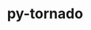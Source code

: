 ---
title: "py-tornado"
layout: cache
categories: [package, develop]
meta: {"versions": ["5.1.1", "6.2", "6.3.3"], "compilers": ["gcc@=11.1.0"], "oss": ["ubuntu20.04"], "platforms": ["linux"], "targets": ["ppc64le", "x86_64_v3"], "stacks": ["data-vis-sdk", "e4s", "e4s-power", "root"], "num_specs": 20, "num_specs_by_stack": {"e4s-power": 8, "root": 20, "data-vis-sdk": 4, "e4s": 8}}
spec_details: [{"hash": "6whd4oqe6xfopzesnt6bwcxkg6styn3y", "compiler": "gcc@=11.1.0", "versions": ["6.3.3"], "os": "ubuntu20.04", "platform": "linux", "target": "ppc64le", "variants": ["build_system=python_pip"], "stacks": ["e4s-power", "root"], "size": "-", "tarball": "https://binaries.spack.io/develop/build_cache/linux-ubuntu20.04-ppc64le/gcc-11.1.0/py-tornado-6.3.3/linux-ubuntu20.04-ppc64le-gcc-11.1.0-py-tornado-6.3.3-6whd4oqe6xfopzesnt6bwcxkg6styn3y.spack"}, {"hash": "zbeurfnmyztcq4vtf4ftcjl3knckntgp", "compiler": "gcc@=11.1.0", "versions": ["6.2"], "os": "ubuntu20.04", "platform": "linux", "target": "ppc64le", "variants": ["build_system=python_pip"], "stacks": ["e4s-power", "root"], "size": "-", "tarball": "https://binaries.spack.io/develop/build_cache/linux-ubuntu20.04-ppc64le/gcc-11.1.0/py-tornado-6.2/linux-ubuntu20.04-ppc64le-gcc-11.1.0-py-tornado-6.2-zbeurfnmyztcq4vtf4ftcjl3knckntgp.spack"}, {"hash": "s2d2qtcuzn6exdbr436qhiosudhtxtfd", "compiler": "gcc@=11.1.0", "versions": ["6.2"], "os": "ubuntu20.04", "platform": "linux", "target": "ppc64le", "variants": ["build_system=python_pip"], "stacks": ["e4s-power", "root"], "size": "-", "tarball": "https://binaries.spack.io/develop/build_cache/linux-ubuntu20.04-ppc64le/gcc-11.1.0/py-tornado-6.2/linux-ubuntu20.04-ppc64le-gcc-11.1.0-py-tornado-6.2-s2d2qtcuzn6exdbr436qhiosudhtxtfd.spack"}, {"hash": "24ozfq4ft7cynsoqzdu42m4uso22xgxz", "compiler": "gcc@=11.1.0", "versions": ["5.1.1"], "os": "ubuntu20.04", "platform": "linux", "target": "ppc64le", "variants": ["build_system=python_pip"], "stacks": ["e4s-power", "root"], "size": "-", "tarball": "https://binaries.spack.io/develop/build_cache/linux-ubuntu20.04-ppc64le/gcc-11.1.0/py-tornado-5.1.1/linux-ubuntu20.04-ppc64le-gcc-11.1.0-py-tornado-5.1.1-24ozfq4ft7cynsoqzdu42m4uso22xgxz.spack"}, {"hash": "oehwqhjrabf7y2subdfud4idgirotfbj", "compiler": "gcc@=11.1.0", "versions": ["5.1.1"], "os": "ubuntu20.04", "platform": "linux", "target": "ppc64le", "variants": ["build_system=python_pip"], "stacks": ["e4s-power", "root"], "size": "-", "tarball": "https://binaries.spack.io/develop/build_cache/linux-ubuntu20.04-ppc64le/gcc-11.1.0/py-tornado-5.1.1/linux-ubuntu20.04-ppc64le-gcc-11.1.0-py-tornado-5.1.1-oehwqhjrabf7y2subdfud4idgirotfbj.spack"}, {"hash": "exgtjithx3hkby4crzrkeuoccrjqrudv", "compiler": "gcc@=11.1.0", "versions": ["6.3.3"], "os": "ubuntu20.04", "platform": "linux", "target": "ppc64le", "variants": ["build_system=python_pip"], "stacks": ["e4s-power", "root"], "size": "-", "tarball": "https://binaries.spack.io/develop/build_cache/linux-ubuntu20.04-ppc64le/gcc-11.1.0/py-tornado-6.3.3/linux-ubuntu20.04-ppc64le-gcc-11.1.0-py-tornado-6.3.3-exgtjithx3hkby4crzrkeuoccrjqrudv.spack"}, {"hash": "gtklyz7qdmg7za2g5yruzvirp4a4xovz", "compiler": "gcc@=11.1.0", "versions": ["6.2"], "os": "ubuntu20.04", "platform": "linux", "target": "ppc64le", "variants": ["build_system=python_pip"], "stacks": ["e4s-power", "root"], "size": "-", "tarball": "https://binaries.spack.io/develop/build_cache/linux-ubuntu20.04-ppc64le/gcc-11.1.0/py-tornado-6.2/linux-ubuntu20.04-ppc64le-gcc-11.1.0-py-tornado-6.2-gtklyz7qdmg7za2g5yruzvirp4a4xovz.spack"}, {"hash": "lajjlblqqvmykz55o7b63ck75sztvtkf", "compiler": "gcc@=11.1.0", "versions": ["6.2"], "os": "ubuntu20.04", "platform": "linux", "target": "ppc64le", "variants": ["build_system=python_pip"], "stacks": ["e4s-power", "root"], "size": "-", "tarball": "https://binaries.spack.io/develop/build_cache/linux-ubuntu20.04-ppc64le/gcc-11.1.0/py-tornado-6.2/linux-ubuntu20.04-ppc64le-gcc-11.1.0-py-tornado-6.2-lajjlblqqvmykz55o7b63ck75sztvtkf.spack"}, {"hash": "imk6gr6zo5i5hjdngfgtby2grl75yrh2", "compiler": "gcc@=11.1.0", "versions": ["6.2"], "os": "ubuntu20.04", "platform": "linux", "target": "x86_64_v3", "variants": ["build_system=python_pip"], "stacks": ["data-vis-sdk", "root"], "size": "-", "tarball": "https://binaries.spack.io/develop/build_cache/linux-ubuntu20.04-x86_64_v3/gcc-11.1.0/py-tornado-6.2/linux-ubuntu20.04-x86_64_v3-gcc-11.1.0-py-tornado-6.2-imk6gr6zo5i5hjdngfgtby2grl75yrh2.spack"}, {"hash": "u2eobexyyoghatksqmtpl3c645vj2t4t", "compiler": "gcc@=11.1.0", "versions": ["6.3.3"], "os": "ubuntu20.04", "platform": "linux", "target": "x86_64_v3", "variants": ["build_system=python_pip"], "stacks": ["data-vis-sdk", "root"], "size": "-", "tarball": "https://binaries.spack.io/develop/build_cache/linux-ubuntu20.04-x86_64_v3/gcc-11.1.0/py-tornado-6.3.3/linux-ubuntu20.04-x86_64_v3-gcc-11.1.0-py-tornado-6.3.3-u2eobexyyoghatksqmtpl3c645vj2t4t.spack"}, {"hash": "7vvp5xjbrt6i65bzv4qwmeslh5znneej", "compiler": "gcc@=11.1.0", "versions": ["6.2"], "os": "ubuntu20.04", "platform": "linux", "target": "x86_64_v3", "variants": ["build_system=python_pip"], "stacks": ["data-vis-sdk", "root"], "size": "-", "tarball": "https://binaries.spack.io/develop/build_cache/linux-ubuntu20.04-x86_64_v3/gcc-11.1.0/py-tornado-6.2/linux-ubuntu20.04-x86_64_v3-gcc-11.1.0-py-tornado-6.2-7vvp5xjbrt6i65bzv4qwmeslh5znneej.spack"}, {"hash": "gpdqaasm5j7nbwitq3awhx7ybmku4ftu", "compiler": "gcc@=11.1.0", "versions": ["6.3.3"], "os": "ubuntu20.04", "platform": "linux", "target": "x86_64_v3", "variants": ["build_system=python_pip"], "stacks": ["e4s", "root"], "size": "-", "tarball": "https://binaries.spack.io/develop/build_cache/linux-ubuntu20.04-x86_64_v3/gcc-11.1.0/py-tornado-6.3.3/linux-ubuntu20.04-x86_64_v3-gcc-11.1.0-py-tornado-6.3.3-gpdqaasm5j7nbwitq3awhx7ybmku4ftu.spack"}, {"hash": "wwf3znuukiacipru5bblbohxakolgvhc", "compiler": "gcc@=11.1.0", "versions": ["6.2"], "os": "ubuntu20.04", "platform": "linux", "target": "x86_64_v3", "variants": ["build_system=python_pip"], "stacks": ["data-vis-sdk", "root"], "size": "-", "tarball": "https://binaries.spack.io/develop/build_cache/linux-ubuntu20.04-x86_64_v3/gcc-11.1.0/py-tornado-6.2/linux-ubuntu20.04-x86_64_v3-gcc-11.1.0-py-tornado-6.2-wwf3znuukiacipru5bblbohxakolgvhc.spack"}, {"hash": "ffgdt7oc4aumginai6sx4m3kj5dwrntv", "compiler": "gcc@=11.1.0", "versions": ["6.2"], "os": "ubuntu20.04", "platform": "linux", "target": "x86_64_v3", "variants": ["build_system=python_pip"], "stacks": ["e4s", "root"], "size": "-", "tarball": "https://binaries.spack.io/develop/build_cache/linux-ubuntu20.04-x86_64_v3/gcc-11.1.0/py-tornado-6.2/linux-ubuntu20.04-x86_64_v3-gcc-11.1.0-py-tornado-6.2-ffgdt7oc4aumginai6sx4m3kj5dwrntv.spack"}, {"hash": "46zggt6rq5q3kvgbhuomravwozdwizlz", "compiler": "gcc@=11.1.0", "versions": ["6.2"], "os": "ubuntu20.04", "platform": "linux", "target": "x86_64_v3", "variants": ["build_system=python_pip"], "stacks": ["e4s", "root"], "size": "-", "tarball": "https://binaries.spack.io/develop/build_cache/linux-ubuntu20.04-x86_64_v3/gcc-11.1.0/py-tornado-6.2/linux-ubuntu20.04-x86_64_v3-gcc-11.1.0-py-tornado-6.2-46zggt6rq5q3kvgbhuomravwozdwizlz.spack"}, {"hash": "gglyqajxfecnn6gtmz7y3qqiv4z5w7kk", "compiler": "gcc@=11.1.0", "versions": ["5.1.1"], "os": "ubuntu20.04", "platform": "linux", "target": "x86_64_v3", "variants": ["build_system=python_pip"], "stacks": ["e4s", "root"], "size": "-", "tarball": "https://binaries.spack.io/develop/build_cache/linux-ubuntu20.04-x86_64_v3/gcc-11.1.0/py-tornado-5.1.1/linux-ubuntu20.04-x86_64_v3-gcc-11.1.0-py-tornado-5.1.1-gglyqajxfecnn6gtmz7y3qqiv4z5w7kk.spack"}, {"hash": "mz6aet4trzj6itmljonapwp2djrch7p4", "compiler": "gcc@=11.1.0", "versions": ["5.1.1"], "os": "ubuntu20.04", "platform": "linux", "target": "x86_64_v3", "variants": ["build_system=python_pip"], "stacks": ["e4s", "root"], "size": "-", "tarball": "https://binaries.spack.io/develop/build_cache/linux-ubuntu20.04-x86_64_v3/gcc-11.1.0/py-tornado-5.1.1/linux-ubuntu20.04-x86_64_v3-gcc-11.1.0-py-tornado-5.1.1-mz6aet4trzj6itmljonapwp2djrch7p4.spack"}, {"hash": "uhukoghncdgw26k2bxci72njfrjljaj2", "compiler": "gcc@=11.1.0", "versions": ["6.2"], "os": "ubuntu20.04", "platform": "linux", "target": "x86_64_v3", "variants": ["build_system=python_pip"], "stacks": ["e4s", "root"], "size": "-", "tarball": "https://binaries.spack.io/develop/build_cache/linux-ubuntu20.04-x86_64_v3/gcc-11.1.0/py-tornado-6.2/linux-ubuntu20.04-x86_64_v3-gcc-11.1.0-py-tornado-6.2-uhukoghncdgw26k2bxci72njfrjljaj2.spack"}, {"hash": "25jmd375hgrsrmfm3uyskhzt6l54r7ds", "compiler": "gcc@=11.1.0", "versions": ["6.3.3"], "os": "ubuntu20.04", "platform": "linux", "target": "x86_64_v3", "variants": ["build_system=python_pip"], "stacks": ["e4s", "root"], "size": "-", "tarball": "https://binaries.spack.io/develop/build_cache/linux-ubuntu20.04-x86_64_v3/gcc-11.1.0/py-tornado-6.3.3/linux-ubuntu20.04-x86_64_v3-gcc-11.1.0-py-tornado-6.3.3-25jmd375hgrsrmfm3uyskhzt6l54r7ds.spack"}, {"hash": "yftjw3vt4wfxr23d7qt3y2fgoy5ohbil", "compiler": "gcc@=11.1.0", "versions": ["6.2"], "os": "ubuntu20.04", "platform": "linux", "target": "x86_64_v3", "variants": ["build_system=python_pip"], "stacks": ["e4s", "root"], "size": "-", "tarball": "https://binaries.spack.io/develop/build_cache/linux-ubuntu20.04-x86_64_v3/gcc-11.1.0/py-tornado-6.2/linux-ubuntu20.04-x86_64_v3-gcc-11.1.0-py-tornado-6.2-yftjw3vt4wfxr23d7qt3y2fgoy5ohbil.spack"}]
---